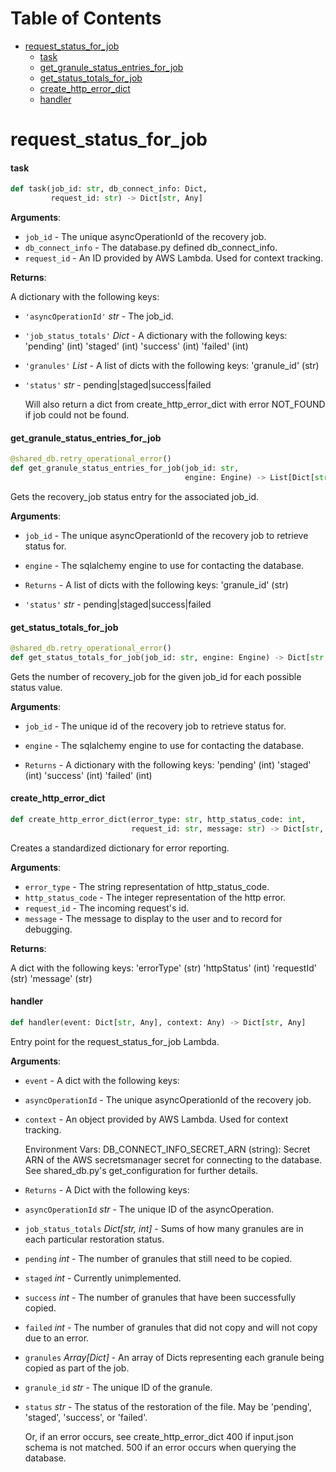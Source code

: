# Table of Contents

* [request\_status\_for\_job](#request_status_for_job)
  * [task](#request_status_for_job.task)
  * [get\_granule\_status\_entries\_for\_job](#request_status_for_job.get_granule_status_entries_for_job)
  * [get\_status\_totals\_for\_job](#request_status_for_job.get_status_totals_for_job)
  * [create\_http\_error\_dict](#request_status_for_job.create_http_error_dict)
  * [handler](#request_status_for_job.handler)

<a id="request_status_for_job"></a>

# request\_status\_for\_job

<a id="request_status_for_job.task"></a>

#### task

```python
def task(job_id: str, db_connect_info: Dict,
         request_id: str) -> Dict[str, Any]
```

**Arguments**:

- `job_id` - The unique asyncOperationId of the recovery job.
- `db_connect_info` - The database.py defined db_connect_info.
- `request_id` - An ID provided by AWS Lambda. Used for context tracking.

**Returns**:

  A dictionary with the following keys:
- `'asyncOperationId'` _str_ - The job_id.
- `'job_status_totals'` _Dict_ - A dictionary with the following keys:
  'pending' (int)
  'staged' (int)
  'success' (int)
  'failed' (int)
- `'granules'` _List_ - A list of dicts with the following keys:
  'granule_id' (str)
- `'status'` _str_ - pending|staged|success|failed
  
  Will also return a dict from create_http_error_dict with
  error NOT_FOUND if job could not be found.

<a id="request_status_for_job.get_granule_status_entries_for_job"></a>

#### get\_granule\_status\_entries\_for\_job

```python
@shared_db.retry_operational_error()
def get_granule_status_entries_for_job(job_id: str,
                                       engine: Engine) -> List[Dict[str, Any]]
```

Gets the recovery_job status entry for the associated job_id.

**Arguments**:

- `job_id` - The unique asyncOperationId of the recovery job to retrieve status for.
- `engine` - The sqlalchemy engine to use for contacting the database.
  
- `Returns` - A list of dicts with the following keys:
  'granule_id' (str)
- `'status'` _str_ - pending|staged|success|failed

<a id="request_status_for_job.get_status_totals_for_job"></a>

#### get\_status\_totals\_for\_job

```python
@shared_db.retry_operational_error()
def get_status_totals_for_job(job_id: str, engine: Engine) -> Dict[str, int]
```

Gets the number of recovery_job for the given job_id for each possible status value.

**Arguments**:

- `job_id` - The unique id of the recovery job to retrieve status for.
- `engine` - The sqlalchemy engine to use for contacting the database.
  
- `Returns` - A dictionary with the following keys:
  'pending' (int)
  'staged' (int)
  'success' (int)
  'failed' (int)

<a id="request_status_for_job.create_http_error_dict"></a>

#### create\_http\_error\_dict

```python
def create_http_error_dict(error_type: str, http_status_code: int,
                           request_id: str, message: str) -> Dict[str, Any]
```

Creates a standardized dictionary for error reporting.

**Arguments**:

- `error_type` - The string representation of http_status_code.
- `http_status_code` - The integer representation of the http error.
- `request_id` - The incoming request's id.
- `message` - The message to display to the user and to record for debugging.

**Returns**:

  A dict with the following keys:
  'errorType' (str)
  'httpStatus' (int)
  'requestId' (str)
  'message' (str)

<a id="request_status_for_job.handler"></a>

#### handler

```python
def handler(event: Dict[str, Any], context: Any) -> Dict[str, Any]
```

Entry point for the request_status_for_job Lambda.

**Arguments**:

- `event` - A dict with the following keys:
- `asyncOperationId` - The unique asyncOperationId of the recovery job.
- `context` - An object provided by AWS Lambda. Used for context tracking.
  
  Environment Vars:
  DB_CONNECT_INFO_SECRET_ARN (string):
  Secret ARN of the AWS secretsmanager secret for connecting to the database.
  See shared_db.py's get_configuration for further details.
  
- `Returns` - A Dict with the following keys:
- `asyncOperationId` _str_ - The unique ID of the asyncOperation.
- `job_status_totals` _Dict[str, int]_ - Sums of how many granules are in each
  particular restoration status.
- `pending` _int_ - The number of granules that still need to be copied.
- `staged` _int_ - Currently unimplemented.
- `success` _int_ - The number of granules that have been successfully copied.
- `failed` _int_ - The number of granules that did not copy
  and will not copy due to an error.
- `granules` _Array[Dict]_ - An array of Dicts representing each granule
  being copied as part of the job.
- `granule_id` _str_ - The unique ID of the granule.
- `status` _str_ - The status of the restoration of the file.
  May be 'pending', 'staged', 'success', or 'failed'.
  
  Or, if an error occurs, see create_http_error_dict
  400 if input.json schema is not matched. 500 if an error occurs when querying the database.

